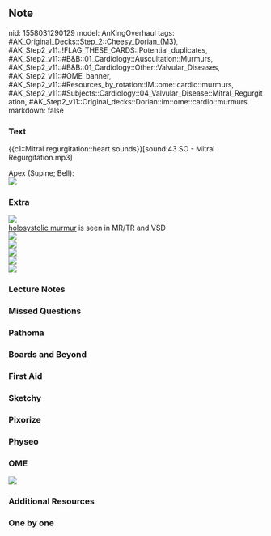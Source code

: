 ## Note
nid: 1558031290129
model: AnKingOverhaul
tags: #AK_Original_Decks::Step_2::Cheesy_Dorian_(M3), #AK_Step2_v11::!FLAG_THESE_CARDS::Potential_duplicates, #AK_Step2_v11::#B&B::01_Cardiology::Auscultation::Murmurs, #AK_Step2_v11::#B&B::01_Cardiology::Other::Valvular_Diseases, #AK_Step2_v11::#OME_banner, #AK_Step2_v11::#Resources_by_rotation::IM::ome::cardio::murmurs, #AK_Step2_v11::#Subjects::Cardiology::04_Valvular_Disease::Mitral_Regurgitation, #AK_Step2_v11::Original_decks::Dorian::im::ome::cardio::murmurs
markdown: false

### Text
{{c1::Mitral regurgitation::heart sounds}}[sound:43 SO - Mitral
Regurgitation.mp3]
<div>
  Apex (Supine; Bell):
  <div><img src=
  "University%20of%20Michigan%20Heart%20Sound%20and%20Murmur%20Library.jpg"></div>
</div>

### Extra
<div>
  <div>
    <div><img src="paste-3822538073309185.jpg"></div>
  </div>
  <div>
    <u>holosystolic murmur</u> is seen in MR/TR and VSD
  </div>
  <div><img src="paste-2150090693148673.jpg"></div>
</div>
<div><img src="paste-2152972616204289.jpg"></div>
<div><img src="paste-123394410414083_1505754167063.jpg"></div>
<div><img src="paste-33964601376771.jpg"></div>
<div><img src="paste-123025043226627.jpg"></div>

### Lecture Notes


### Missed Questions


### Pathoma


### Boards and Beyond


### First Aid


### Sketchy


### Pixorize


### Physeo


### OME
<div class="ome-widget">
  <a href="https://onlinemeded.org?ref=anki"><img src=
  "_OME_AnkiFlashcards_General_4.png"></a>
</div>

### Additional Resources


### One by one

